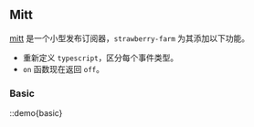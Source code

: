 ## Mitt

[mitt](https://www.npmjs.com/package/mitt) 是一个小型发布订阅器，`strawberry-farm` 为其添加以下功能。

- 重新定义 `typescript`，区分每个事件类型。
- `on` 函数现在返回 `off`。

### Basic

::demo{basic}
